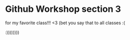 # Github Workshop section 3
 for my favorite class!!!  <3
(bet you say that to all classes :(    

:))))))))